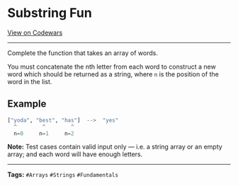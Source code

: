 # Substring Fun

[View on Codewars](https://www.codewars.com/kata/565b112d09c1adfdd500019c/python)

---

Complete the function that takes an array of words.

You must concatenate the nth letter from each word to construct a new word which should be returned as a string, where `n` is the position of the word in the list.

## Example

```python
["yoda", "best", "has"]  -->  "yes"
  ^        ^        ^
  n=0     n=1     n=2
```

**Note:** Test cases contain valid input only — i.e. a string array or an empty array; and each word will have enough letters.

---

**Tags:** `#Arrays` `#Strings` `#Fundamentals`